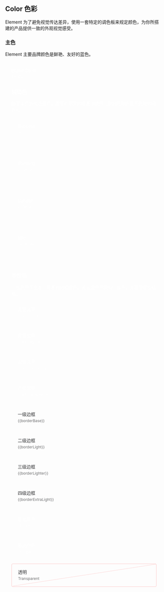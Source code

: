 <script>
  import bus from '../../bus';
  import { tintColor } from '../../color.js';
  const dataMap = {
    'primary': '$--color-primary',
    'success': '$--color-success',
    'warning': '$--color-warning',
    'danger': '$--color-danger',
    'info': '$--color-info',
    'white': '$--color-white',
    'black': '$--color-black',
    'textPrimary': '$--color-text-primary',
    'textRegular': '$--color-text-regular',
    'textSecondary': '$--color-text-secondary',
    'textPlaceholder': '$--color-text-placeholder',
    'borderBase': '$--border-color-base',
    'borderLight': '$--border-color-light',
    'borderLighter': '$--border-color-lighter',
    'borderExtraLight': '$--border-color-extra-light'
  };
  const original = {
    primary: '#409EFF',
    success: '#67C23A',
    warning: '#E6A23C',
    danger: '#F56C6C',
    info: '#909399',
    white: '#FFFFFF',
    black: '#000000',
    textPrimary: '#303133',
    textRegular: '#606266',
    textSecondary: '#909399',
    textPlaceholder: '#C0C4CC',
    borderBase: '#DCDFE6',
    borderLight: '#E4E7ED',
    borderLighter: '#EBEEF5',
    borderExtraLight: '#F2F6FC'
  }
  export default {
    created() {
      bus.$on('user-theme-config-update', this.setGlobal);
    },
    mounted() {
      this.setGlobal();
    },
    methods: {
      tintColor(color, tint) {
        return tintColor(color, tint);
      },
      setGlobal() {
        if (window.userThemeConfig) {
          this.global = window.userThemeConfig.global;
        }
      }
    },
    data() {
      return {
        global: {},
        primary: '',
        success: '',
        warning: '',
        danger: '',
        info: '',
        white: '',
        black: '',
        textPrimary: '',
        textRegular: '',
        textSecondary: '',
        textPlaceholder: '',
        borderBase: '',
        borderLight: '',
        borderLighter: '',
        borderExtraLight: ''
      }
    },
    watch: {
      global: {
        immediate: true,
        handler(value) {
          Object.keys(original).forEach((o) => {
            if (value[dataMap[o]]) {
              this[o] = value[dataMap[o]]
            } else {
              this[o] = original[o]
            }
          });
        }
      }
    },
  }
</script>

<style>
  .demo-color-box {
    position: relative;
    border-radius: 4px;
    padding: 20px;
    margin: 5px 0;
    height: 114px;
    box-sizing: border-box;
    color: #fff;
    font-size: 14px;

    & .value {
      font-size: 12px;
      opacity: 0.69;
      line-height: 24px;
    }
  }
  .demo-color-box-other {
    height: 74px;
    margin: 10px 0!important;
    border-radius: 4px 4px 4px 4px!important;
    padding: 15px 20px;
  }
  .demo-color-box-group {
    .demo-color-box {
      border-radius: 0;
      margin: 0;
    }
    .demo-color-box:first-child {
      border-radius: 4px 4px 0 0;
    }
    .demo-color-box:last-child {
      border-radius: 0 0 4px 4px;
    }
  }
  .bg-color-sub {
    width: 100%;
    height: 40px;
    left: 0;
    bottom: 0;
    position: absolute;
    border-radius: 0 0 4px 4px;
  }
  .bg-blue-sub-item {
    width: 11.1111111%;
    height: 100%;
    display: inline-block;
  }
  .bg-blue-sub-item:first-child {
    border-radius: 0 0 0 4px;
  }
  .bg-success-sub-item {
    width: 50%;
    height: 100%;
    display: inline-block;
  }
  .bg-success-sub-item:first-child {
    border-radius: 0 0 0 4px;
  }
  .bg-success-sub-item:last-child {
    border-radius: 0 0 4px 0;
  }
  .bg-transparent {
    border: 1px solid #FCC3C3;
    color: #303133;
    background: url("data:image/svg+xml;utf8,<svg xmlns='http://www.w3.org/2000/svg' version='1.1' preserveAspectRatio='none' viewBox='0 0 100 100'><path d='M0 98 L100 0 L100 1 L1 98' fill='%23FCC3C3' /></svg>");
    background-repeat:no-repeat;
    background-position:center center;
    background-size: 100% 100%, auto;
  }
  .demo-color-box-lite {
    color: #303133;
  }
</style>

## Color 色彩

Element 为了避免视觉传达差异，使用一套特定的调色板来规定颜色，为你所搭建的产品提供一致的外观视觉感受。

### 主色

Element 主要品牌颜色是鲜艳、友好的蓝色。

<el-row :gutter="12">
  <el-col :span="10" :xs="{span: 12}">
    <div 
      class="demo-color-box"
      :style="{ background: primary }"
    >
      Brand Color<div class="value">#409EFF</div>
    <div 
      class="bg-color-sub"
      :style="{ background: tintColor(primary, 0.9) }"
    >
    <div 
      class="bg-blue-sub-item" 
      v-for="(item, key) in Array(8)"
      :key="key"
      :style="{ background: tintColor(primary, (key + 1) / 10) }"
        >
    </div>
    </div>
  </el-col>
</el-row>

### 辅助色

除了主色外的场景色，需要在不同的场景中使用（例如危险色表示危险的操作）。

<el-row :gutter="12">
  <el-col :span="6" :xs="{span: 12}">
    <div class="demo-color-box"
    :style="{ background: success }"
    >Success<div class="value">#67C23A</div>
      <div 
        class="bg-color-sub"
      >
        <div 
          class="bg-success-sub-item" 
          v-for="(item, key) in Array(2)"
          :key="key"
          :style="{ background: tintColor(success, (key + 8) / 10) }"
            >
        </div>
      </div>
    </div>
  </el-col>
  <el-col :span="6" :xs="{span: 12}">
    <div class="demo-color-box"
    :style="{ background: warning }"
    >Warning<div class="value">#E6A23C</div>
      <div 
          class="bg-color-sub"
        >
        <div 
          class="bg-success-sub-item" 
          v-for="(item, key) in Array(2)"
          :key="key"
          :style="{ background: tintColor(warning, (key + 8) / 10) }"
            >
        </div>
      </div>
    </div>
  </el-col>
  <el-col :span="6" :xs="{span: 12}">
    <div class="demo-color-box"
    :style="{ background: danger }"
    >Danger<div class="value">#F56C6C</div>
      <div 
          class="bg-color-sub"
        >
        <div 
          class="bg-success-sub-item" 
          v-for="(item, key) in Array(2)"
          :key="key"
          :style="{ background: tintColor(danger, (key + 8) / 10) }"
            >
        </div>
      </div>
    </div>
  </el-col>
  <el-col :span="6" :xs="{span: 12}">
    <div class="demo-color-box"
    :style="{ background: info }"
    >Info<div class="value">#909399</div>
      <div 
          class="bg-color-sub"
        >
        <div 
          class="bg-success-sub-item" 
          v-for="(item, key) in Array(2)"
          :key="key"
          :style="{ background: tintColor(info, (key + 8) / 10) }"
            >
        </div>
      </div>
    </div>
  </el-col>
</el-row>

### 中性色

中性色用于文本、背景和边框颜色。通过运用不同的中性色，来表现层次结构。

<el-row :gutter="12">
  <el-col :span="6" :xs="{span: 12}">
    <div class="demo-color-box-group">
      <div class="demo-color-box demo-color-box-other"
      :style="{ background: textPrimary }"
      >主要文字<div class="value">{{textPrimary}}</div></div>
      <div class="demo-color-box demo-color-box-other"
      :style="{ background: textRegular }"
      >
      常规文字<div class="value">{{textRegular}}</div></div>
      <div class="demo-color-box demo-color-box-other"
      :style="{ background: textSecondary }"
      >次要文字<div class="value">{{textSecondary}}</div></div>
      <div class="demo-color-box demo-color-box-other"
      :style="{ background: textPlaceholder }"
      >占位文字<div class="value">{{textPlaceholder}}</div></div>
    </div>
  </el-col>
  <el-col :span="6" :xs="{span: 12}">
    <div class="demo-color-box-group">
      <div class="demo-color-box demo-color-box-other demo-color-box-lite"
      :style="{ background: borderBase }"
      >一级边框<div class="value">{{borderBase}}</div></div>
      <div class="demo-color-box demo-color-box-other demo-color-box-lite"
      :style="{ background: borderLight }"
      >二级边框<div class="value">{{borderLight}}</div></div>
      <div class="demo-color-box demo-color-box-other demo-color-box-lite"
      :style="{ background: borderLighter }"
      >三级边框<div class="value">{{borderLighter}}</div></div>
      <div class="demo-color-box demo-color-box-other demo-color-box-lite"
      :style="{ background: borderExtraLight }"
      >四级边框<div class="value">{{borderExtraLight}}</div></div>
    </div>
  </el-col>
  <el-col :span="6" :xs="{span: 12}">
    <div class="demo-color-box-group">
      <div 
      class="demo-color-box demo-color-box-other"
      :style="{ background: black }"
      >基础黑色<div class="value">{{black}}</div></div>
      <div
      class="demo-color-box demo-color-box-other"
      :style="{ background: white, color: '#303133', border: '1px solid #eee' }"
      >基础白色<div class="value">{{white}}</div></div>
      <div class="demo-color-box demo-color-box-other bg-transparent">透明<div class="value">Transparent</div>
    </div>
  </el-col>
</el-row>
